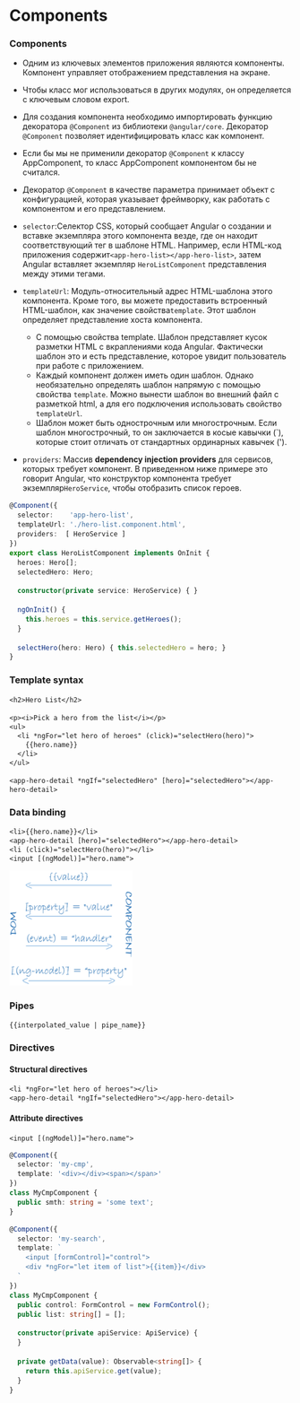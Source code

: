 # Components

### Components

* Одним из ключевых элементов приложения являются компоненты. Компонент управляет отображением представления на экране. 
* Чтобы класс мог использоваться в других модулях, он определяется с ключевым словом export.
* Для создания компонента необходимо импортировать функцию декоратора `@Component` из библиотеки `@angular/core`. Декоратор `@Component` позволяет идентифицировать класс как компонент.
* Если бы мы не применили декоратор `@Component` к классу AppComponent, то класс AppComponent компонентом бы не считался.
* Декоратор `@Component` в качестве параметра принимает объект с конфигурацией, которая указывает фреймворку, как работать с компонентом и его представлением.



* `selector`:Селектор CSS, который сообщает Angular о создании и вставке экземпляра этого компонента везде, где он находит соответствующий тег в шаблоне HTML. Например, если HTML-код приложения содержит`<app-hero-list></app-hero-list>`, затем Angular вставляет экземпляр `HeroListComponent` представления между этими тегами.
* `templateUrl`: Модуль-относительный адрес HTML-шаблона этого компонента. Кроме того, вы можете предоставить встроенный HTML-шаблон, как значение свойства`template`. Этот шаблон определяет представление хоста компонента.
  * С помощью свойства template. Шаблон представляет кусок разметки HTML с вкраплениями кода Angular. Фактически шаблон это и есть представление, которое увидит пользователь при работе с приложением.
  * Каждый компонент должен иметь один шаблон. Однако необязательно определять шаблон напрямую с помощью свойства `template`. Можно вынести шаблон во внешний файл с разметкой html, а для его подключения использовать свойство `templateUrl`.
  * Шаблон может быть однострочным или многострочным. Если шаблон многострочный, то он заключается в косые кавычки \(\`\), которые стоит отличать от стандартных ординарных кавычек \('\).
* `providers`: Массив **dependency injection providers** для сервисов, которых требует компонент. В приведенном ниже примере это говорит Angular, что конструктор компонента требует экземпляр`HeroService`, чтобы отобразить список героев.

```typescript
@Component({
  selector:    'app-hero-list',
  templateUrl: './hero-list.component.html',
  providers:  [ HeroService ]
})
export class HeroListComponent implements OnInit {
  heroes: Hero[];
  selectedHero: Hero;

  constructor(private service: HeroService) { }

  ngOnInit() {
    this.heroes = this.service.getHeroes();
  }

  selectHero(hero: Hero) { this.selectedHero = hero; }
}
```

### Template syntax

```markup
<h2>Hero List</h2>

<p><i>Pick a hero from the list</i></p>
<ul>
  <li *ngFor="let hero of heroes" (click)="selectHero(hero)">
    {{hero.name}}
  </li>
</ul>

<app-hero-detail *ngIf="selectedHero" [hero]="selectedHero"></app-hero-detail>
```

### Data binding

```markup
<li>{{hero.name}}</li>
<app-hero-detail [hero]="selectedHero"></app-hero-detail>
<li (click)="selectHero(hero)"></li>
<input [(ngModel)]="hero.name">
```

![Data binding](../.gitbook/assets/image%20%2836%29.png)

### Pipes

```markup
{{interpolated_value | pipe_name}}
```

### Directives

#### **Structural directives**

```markup
<li *ngFor="let hero of heroes"></li>
<app-hero-detail *ngIf="selectedHero"></app-hero-detail>
```

#### **Attribute directives**

```markup
<input [(ngModel)]="hero.name">
```

```typescript
@Component({
  selector: 'my-cmp',
  template: '<div></div><span></span>'
})
class MyCmpComponent {
  public smth: string = 'some text';
}
```

```typescript
@Component({
  selector: 'my-search',
  template: `
    <input [formControl]="control">
    <div *ngFor="let item of list">{{item}}</div>
  `
})
class MyCmpComponent {
  public control: FormControl = new FormControl();
  public list: string[] = [];

  constructor(private apiService: ApiService) {
  }

  private getData(value): Observable<string[]> {
    return this.apiService.get(value);
  }
}
```

